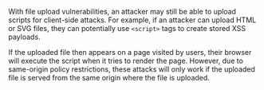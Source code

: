 <!-- @TODO: Link XSS from Client-side vulnerabilities -->
With file upload vulnerabilities, an attacker may still be able to upload scripts for client-side attacks. For example, if an attacker can upload HTML or SVG files, they can potentially use `<script>` tags to create stored XSS payloads.

<!-- @TODO: Link CORs from Client-side vulnerabilities -->
If the uploaded file then appears on a page visited by users, their browser will execute the script when it tries to render the page. However, due to same-origin policy restrictions, these attacks will only work if the uploaded file is served from the same origin where the file is uploaded.